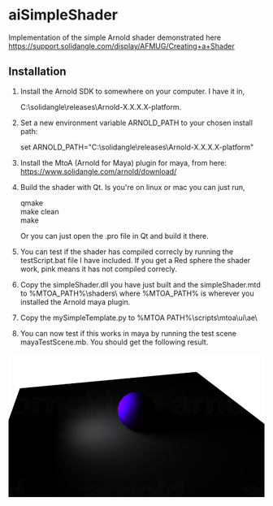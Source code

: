 # aiSimpleShader
Implementation of the simple Arnold shader demonstrated here https://support.solidangle.com/display/AFMUG/Creating+a+Shader

## Installation
1. Install the Arnold SDK to somewhere on your computer. I have it in,

   C:\solidangle\releases\Arnold-X.X.X.X-platform.

2. Set a new environment variable ARNOLD_PATH to your chosen install path:

   set ARNOLD_PATH="C:\solidangle\releases\Arnold-X.X.X.X-platform"

3. Install the MtoA (Arnold for Maya) plugin for maya, from here: https://www.solidangle.com/arnold/download/

4. Build the shader with Qt. Is you're on linux or mac you can just run,

   qmake  
   make clean  
   make  

   Or you can just open the .pro file in Qt and build it there.

5. You can test if the shader has compiled correcly by running the testScript.bat file I have included. If you get a Red sphere the shader work, pink means it has not compiled correcly.

6. Copy the simpleShader.dll you have just built and the simpleShader.mtd to %MTOA_PATH%\shaders\ where %MTOA_PATH% is wherever you installed the Arnold maya plugin.

7. Copy the mySimpleTemplate.py to %MTOA PATH%\scripts\mtoa\ui\ae\

8. You can now test if this works in maya by running the test scene mayaTestScene.mb. You should get the following result.

![alt tag](https://github.com/DeclanRussell/aiSimpleShader/blob/master/images/exampleRender.png)

